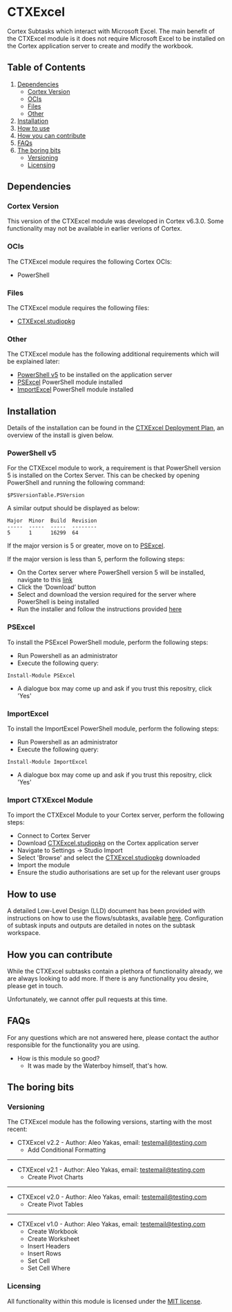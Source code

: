 # CTXExcel
Cortex Subtasks which interact with Microsoft Excel. The main benefit of the CTXExcel module is it does not require Microsoft Excel to be installed on the Cortex application server to create and modify the workbook.


## Table of Contents
1) [Dependencies](#dependencies)
    * [Cortex Version](#cortex-version)
    * [OCIs](#ocis)
    * [Files](#files)
    * [Other](#other)
1) [Installation](#installation)
1) [How to use](#how-to-use)
1) [How you can contribute](#how-you-can-contribute)
1) [FAQs](#faqs)
1) [The boring bits](#the-boring-bits)
    * [Versioning](#versioning)
    * [Licensing](#licensing)

## Dependencies
### Cortex Version
This version of the CTXExcel module was developed in Cortex v6.3.0. Some functionality may not be available in earlier verions of Cortex.

### OCIs
The CTXExcel module requires the following Cortex OCIs:
* PowerShell

### Files
The CTXExcel module requires the following files:
* [CTXExcel.studiopkg](https://github.com/CortexIATest/CTXExcel/blob/master/CTXExcel-V2.2.studiopkg)

### Other
The CTXExcel module has the following additional requirements which will be explained later:
* [PowerShell v5](#powershell-v5) to be installed on the application server
* [PSExcel](#psexcel) PowerShell module installed
* [ImportExcel](#importexcel) PowerShell module installed

## Installation
Details of the installation can be found in the [CTXExcel Deployment Plan](https://github.com/CortexIATest/CTXExcel/blob/master/CTXExcel%20Deployment%20Plan%20-%20v2.2.docx), an overview of the install is given below.

### PowerShell v5
For the CTXExcel module to work, a requirement is that PowerShell version 5 is installed on the Cortex Server. This can be checked by opening PowerShell and running the following command:

`$PSVersionTable.PSVersion`

A similar output should be displayed as below:

```
Major  Minor  Build  Revision
-----  -----  -----  --------
5      1      16299  64
```

If the major version is 5 or greater, move on to [PSExcel](#psexcel). 

If the major version is less than 5, perform the following steps:
* On the Cortex server where PowerShell version 5 will be installed, navigate to this [link](
https://www.microsoft.com/en-us/download/details.aspx?id=50395&tduid=(162666df8fd7d1ab0239724a9bec1eca)(266696)(1503186)(61836X1384699Xf82af593098584c381b4505006d7472d)())
* Click the ‘Download’ button
* Select and download the version required for the server where PowerShell is being installed
* Run the installer and follow the instructions provided [here](https://docs.microsoft.com/en-us/powershell/wmf/5.1/install-configure)

### PSExcel
To install the PSExcel PowerShell module, perform the following steps:
* Run Powershell as an administrator 
* Execute the following query:

```
Install-Module PSExcel
```
* A dialogue box may come up and ask if you trust this repositry, click 'Yes'

### ImportExcel
To install the ImportExcel PowerShell module, perform the following steps:
* Run Powershell as an administrator 
* Execute the following query:

```
Install-Module ImportExcel
```

* A dialogue box may come up and ask if you trust this repositry, click 'Yes'

### Import CTXExcel Module
To import the CTXExcel Module to your Cortex server, perform the following steps:
* Connect to Cortex Server
* Download [CTXExcel.studiopkg](https://github.com/CortexIATest/CTXExcel/blob/master/CTXExcel-V2.2.studiopkg) on the Cortex application server
* Navigate to Settings &rarr; Studio Import
* Select 'Browse' and select the [CTXExcel.studiopkg](https://github.com/CortexIATest/CTXExcel/blob/master/CTXExcel-V2.2.studiopkg) downloaded
* Import the module
* Ensure the studio authorisations are set up for the relevant user groups

## How to use
A detailed Low-Level Design (LLD) document has been provided with instructions on how to use the flows/subtasks, available [here](https://github.com/CortexIATest/CTXExcel/blob/master/CTXExcel%20-%20LLD%20-%20v2.2.docx). Configuration of subtask inputs and outputs are detailed in notes on the subtask workspace.

## How you can contribute
While the CTXExcel subtasks contain a plethora of functionality already, we are always looking to add more. If there is any functionality you desire, please get in touch.

Unfortunately, we cannot offer pull requests at this time. 

## FAQs
For any questions which are not answered here, please contact the author responsible for the functionality you are using.

* How is this module so good? 
   * It was made by the Waterboy himself, that's how. 

## The boring bits
### Versioning
The CTXExcel module has the following versions, starting with the most recent:
* CTXExcel v2.2 - Author: Aleo Yakas, email: testemail@testing.com
  *  Add Conditional Formatting

---
* CTXExcel v2.1 - Author: Aleo Yakas, email: testemail@testing.com
  *  Create Pivot Charts

---
* CTXExcel v2.0 - Author: Aleo Yakas, email: testemail@testing.com
  *  Create Pivot Tables

---
* CTXExcel v1.0 - Author: Aleo Yakas, email: testemail@testing.com
  *  Create Workbook
  *  Create Worksheet
  *  Insert Headers
  *  Insert Rows
  *  Set Cell
  *  Set Cell Where

### Licensing
All functionality within this module is licensed under the [MIT license](https://opensource.org/licenses/mit-license.php). 
